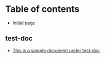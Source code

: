 # Table of contents

* [Initial page](README.md)

## test-doc

* [This is a sample document under test-doc](test-doc/this-is-a-sample-document-under-test-doc.md)

